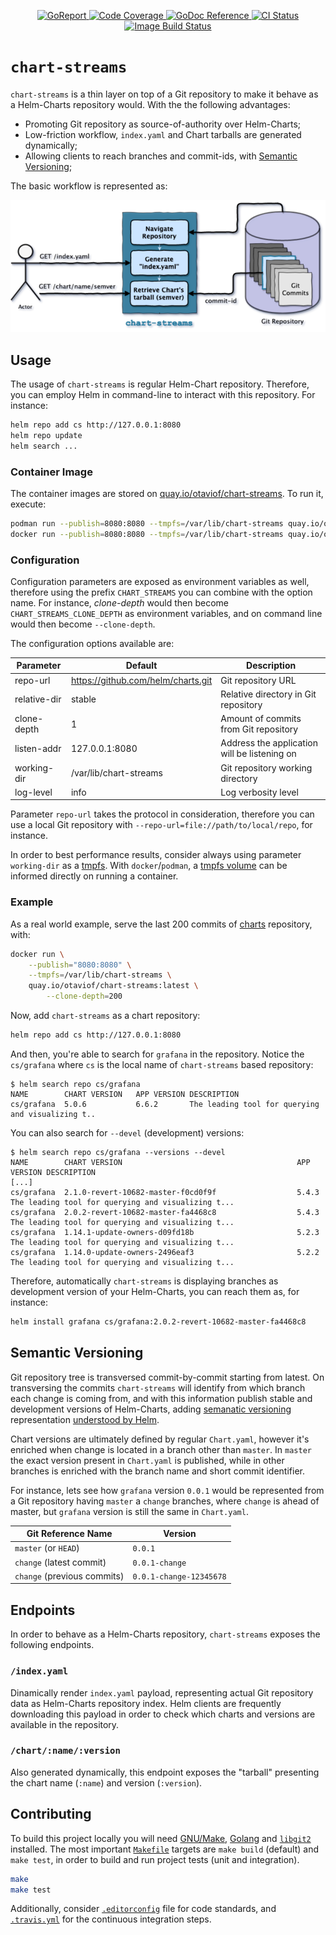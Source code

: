 <p align="center">
    <a alt="GoReport" href="https://goreportcard.com/report/github.com/otaviof/chart-streams">
        <img alt="GoReport" src="https://goreportcard.com/badge/github.com/otaviof/chart-streams">
    </a>
    <a alt="Code Coverage" href="https://codecov.io/gh/otaviof/chart-streams">
        <img alt="Code Coverage" src="https://codecov.io/gh/otaviof/chart-streams/branch/master/graph/badge.svg">
    </a>
    <a alt="GoDoc" href="https://godoc.org/github.com/otaviof/chart-streams/pkg/chartstreams">
        <img alt="GoDoc Reference" src="https://godoc.org/github.com/otaviof/chart-streams/pkg/chartstreams?status.svg">
    </a>
    <a alt="CI Status" href="https://travis-ci.com/otaviof/chart-streams">
        <img alt="CI Status" src="https://travis-ci.com/otaviof/chart-streams.svg?branch=master">
    </a>
    <a alt="Image Build Status" href="https://quay.io/repository/otaviof/chart-streams">
        <img alt="Image Build Status" src="https://quay.io/repository/otaviof/chart-streams/status">
    </a>
</p>

# `chart-streams`

`chart-streams` is a thin layer on top of a Git repository to make it behave as a Helm-Charts
repository would. With the the following advantages:

- Promoting Git repository as source-of-authority over Helm-Charts;
- Low-friction workflow, `index.yaml` and Chart tarballs are generated dynamically;
- Allowing clients to reach branches and commit-ids, with [Semantic Versioning][helmsemver];

The basic workflow is represented as:

<p align="center">
    <img alt="chart-streams diagram" src="./assets/diagrams/cs-diagram-1.png">
</p>

## Usage

The usage of `chart-streams` is regular Helm-Chart repository. Therefore, you can employ Helm in
command-line to interact with this repository. For instance:

```sh
helm repo add cs http://127.0.0.1:8080
helm repo update
helm search ...
```

### Container Image

The container images are stored on [quay.io/otaviof/chart-streams][quayioimage]. To run it, execute:

```sh
podman run --publish=8080:8080 --tmpfs=/var/lib/chart-streams quay.io/otaviof/chart-streams:latest
docker run --publish=8080:8080 --tmpfs=/var/lib/chart-streams quay.io/otaviof/chart-streams:latest
```

### Configuration

Configuration parameters are exposed as environment variables as well, therefore using the prefix
`CHART_STREAMS` you can combine with the option name. For instance, *clone-depth* would then
become `CHART_STREAMS_CLONE_DEPTH` as environment variables, and on command line would then become
`--clone-depth`.

The configuration options available are:

| Parameter    | Default                            | Description                                  |
|--------------|------------------------------------|----------------------------------------------|
| repo-url     | https://github.com/helm/charts.git | Git repository URL                           |
| relative-dir | stable                             | Relative directory in Git repository         |
| clone-depth  | 1                                  | Amount of commits from Git repository        |
| listen-addr  | 127.0.0.1:8080                     | Address the application will be listening on |
| working-dir  | /var/lib/chart-streams             | Git repository working directory             |
| log-level    | info                               | Log verbosity level                          |

Parameter `repo-url` takes the protocol in consideration, therefore you can use a local Git
repository with `--repo-url=file://path/to/local/repo`, for instance.

In order to best performance results, consider always using parameter `working-dir` as a
[tmpfs][tmpfs]. With `docker`/`podman`, a [tmpfs volume][dockertmpfs] can be informed directly on
running a container.

### Example

As a real world example, serve the last 200 commits of [charts][helmstablecharts] repository, with:

```sh
docker run \
    --publish="8080:8080" \
    --tmpfs=/var/lib/chart-streams \
    quay.io/otaviof/chart-streams:latest \
        --clone-depth=200
```

Now, add `chart-streams` as a chart repository:

```sh
helm repo add cs http://127.0.0.1:8080
```

And then, you're able to search for `grafana` in the repository. Notice the `cs/grafana` where
`cs` is the local name of `chart-streams` based repository:

```
$ helm search repo cs/grafana
NAME      	CHART VERSION	APP VERSION	DESCRIPTION
cs/grafana	5.0.6        	6.6.2      	The leading tool for querying and visualizing t..
```

You can also search for `--devel` (development) versions:

```
$ helm search repo cs/grafana --versions --devel
NAME      	CHART VERSION                                     	APP VERSION	DESCRIPTION
[...]
cs/grafana	2.1.0-revert-10682-master-f0cd0f9f                	5.4.3      	The leading tool for querying and visualizing t...
cs/grafana	2.0.2-revert-10682-master-fa4468c8                	5.4.3      	The leading tool for querying and visualizing t...
cs/grafana	1.14.1-update-owners-d09fd18b                     	5.2.3      	The leading tool for querying and visualizing t...
cs/grafana	1.14.0-update-owners-2496eaf3                     	5.2.2      	The leading tool for querying and visualizing t...
```

Therefore, automatically `chart-streams` is displaying branches as development version of your
Helm-Charts, you can reach them as, for instance:

```sh
helm install grafana cs/grafana:2.0.2-revert-10682-master-fa4468c8
```

## Semantic Versioning

Git repository tree is transversed commit-by-commit starting from latest. On transversing the
commits `chart-streams` will identify from which branch each change is coming from, and with this
information publish stable and development versions of Helm-Charts, adding
[semanatic versioning][semver] representation [understood by Helm][helmsemver].

Chart versions are ultimately defined by regular `Chart.yaml`, however it's enriched when change is
located in a branch other than `master`. In `master` the exact version present in `Chart.yaml` is
published, while in other branches is enriched with the branch name and short commit identifier.

For instance, lets see how `grafana` version `0.0.1` would be represented from a Git repository
having `master` a `change` branches, where `change` is ahead of master, but `grafana` version is
still the same in `Chart.yaml`.

| Git Reference Name          | Version                 |
|-----------------------------|-------------------------|
| `master` (or `HEAD`)        | `0.0.1`                 |
| `change` (latest commit)    | `0.0.1-change`          |
| `change` (previous commits) | `0.0.1-change-12345678` |

## Endpoints

In order to behave as a Helm-Charts repository, `chart-streams` exposes the following endpoints.

### `/index.yaml`

Dinamically render `index.yaml` payload, representing actual Git repository data as Helm-Charts
repository index. Helm clients are frequently downloading this payload in order to check which charts
and versions are available in the repository.

### `/chart/:name/:version`

Also generated dynamically, this endpoint exposes the "tarball" presenting the chart name (`:name`)
and version (`:version`).

## Contributing

To build this project locally you will need [GNU/Make][gnumake], [Golang][golang] and
[`libgit2`][libgit2] installed. The most important [`Makefile`](./Makefile) targets are `make build`
(default) and `make test`, in order to build and run project tests (unit and integration).

```sh
make
make test
```

Additionally, consider [`.editorconfig`](./.editorconfig) file for code standards, and
[`.travis.yml`](./.travis.yml) for the continuous integration steps.

[dockertmpfs]: https://docs.docker.com/storage/tmpfs
[gnumake]: https://www.gnu.org/software/make
[golang]: https://golang.org
[helmsemver]: https://helm.sh/docs/topics/chart_best_practices/conventions
[helmstablecharts]: https://github.com/helm/charts.git
[libgit2]: https://libgit2.org
[quayioimage]: https://quay.io/repository/otaviof/chart-streams
[semver]: https://semver.org
[tmpfs]: https://en.wikipedia.org/wiki/Tmpfs
